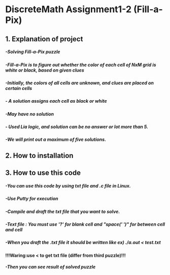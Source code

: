 DiscreteMath Assignment1-2 (Fill-a-Pix)
============================================
## 1. Explanation of project
#####  -Solving Fill-a-Pix puzzle 
#####  -Fill-a-Pix is to figure out whether the color of each cell of NxM grid is white or black, based on given clues
#####  -Initially, the colors of all cells are unknown, and clues are placed on certain cells
#####  - A solution assigns each cell as black or white
#####     -***May have no solution***
#####  - Used Lia logic, and solution can be no answer or lot more than 5.
#####  -***We will print out a maximum of five solutions.***

## 2. How to installation

## 3. How to use this code
#####  -You can use this code by using txt file and .c file in Linux.
#####  -Use Putty for execution
#####  -Compile and draft the txt file that you want to solve.
#####  -Text file : You must use **'?'** for blank cell and **"space(' ')"** for between cell and cell
#####  -When you draft the .txt file it should be written like ex) ./a.out **<** test.txt 
####   **!!!Waring**:use **<** to get txt file (differ from third puzzle)!!!
#####  -Then you can see result of solved puzzle 
